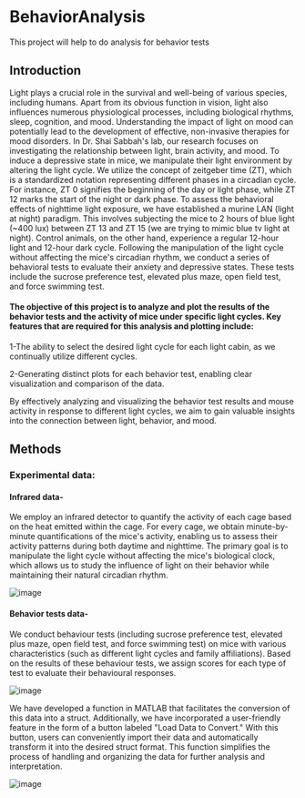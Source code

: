 # BehaviorAnalysis
This project will help to do analysis for behavior tests
## Introduction
Light plays a crucial role in the survival and well-being of various species, including humans. Apart from its obvious function in vision, light also influences numerous physiological processes, including biological rhythms, sleep, cognition, and mood. Understanding the impact of light on mood can potentially lead to the development of effective, non-invasive therapies for mood disorders.
In Dr. Shai Sabbah's lab, our research focuses on investigating the relationship between light, brain activity, and mood. To induce a depressive state in mice, we manipulate their light environment by altering the light cycle. We utilize the concept of zeitgeber time (ZT), which is a standardized notation representing different phases in a circadian cycle. For instance, ZT 0 signifies the beginning of the day or light phase, while ZT 12 marks the start of the night or dark phase.
To assess the behavioral effects of nighttime light exposure, we have established a murine LAN (light at night) paradigm. This involves subjecting the mice to 2 hours of blue light (~400 lux) between ZT 13 and ZT 15 (we are trying to mimic blue tv light at night). Control animals, on the other hand, experience a regular 12-hour light and 12-hour dark cycle. Following the manipulation of the light cycle without affecting the mice's circadian rhythm, we conduct a series of behavioral tests to evaluate their anxiety and depressive states. These tests include the sucrose preference test, elevated plus maze, open field test, and force swimming test.
#### The objective of this project is to analyze and plot the results of the behavior tests and the activity of mice under specific light cycles. Key features that are required for this analysis and plotting include:

1-The ability to select the desired light cycle for each light cabin, as we continually utilize different cycles.

2-Generating distinct plots for each behavior test, enabling clear visualization and comparison of the data.

By effectively analyzing and visualizing the behavior test results and mouse activity in response to different light cycles, we aim to gain valuable insights into the connection between light, behavior, and mood.

## Methods
### Experimental data:
#### Infrared data-
We employ an infrared detector to quantify the activity of each cage based on the heat emitted within the cage. For every cage, we obtain minute-by-minute quantifications of the mice's activity, enabling us to assess their activity patterns during both daytime and nighttime. The primary goal is to manipulate the light cycle without affecting the mice's biological clock, which allows us to study the influence of light on their behavior while maintaining their natural circadian rhythm.

![image](https://github.com/ellahn3/BehaviorAnalysis/assets/73067197/d319bc22-75ee-4c83-8444-4b28dddbe78a)

#### Behavior tests data-
We conduct behaviour tests (including sucrose preference test, elevated plus maze, open field test, and force swimming test) on mice with various characteristics (such as different light cycles and family affiliations). Based on the results of these behaviour tests, we assign scores for each type of test to evaluate their behavioural responses.

![image](https://github.com/ellahn3/BehaviorAnalysis/assets/73067197/153d7981-1d9b-4ae3-bcb7-e44dad33d432)

We have developed a function in MATLAB that facilitates the conversion of this data into a struct. Additionally, we have incorporated a user-friendly feature in the form of a button labeled "Load Data to Convert." With this button, users can conveniently import their data and automatically transform it into the desired struct format. This function simplifies the process of handling and organizing the data for further analysis and interpretation.

![image](https://github.com/ellahn3/BehaviorAnalysis/assets/73067197/e57f1398-8838-42d3-81d9-ca5c433441b5)



